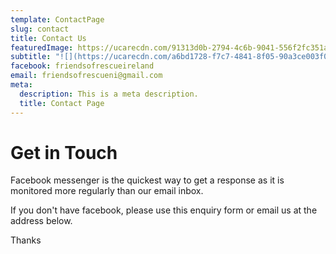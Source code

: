 ```yaml
---
template: ContactPage
slug: contact
title: Contact Us
featuredImage: https://ucarecdn.com/91313d0b-2794-4c6b-9041-556f2fc351af/-/crop/945x490/0,116/-/preview/-/enhance/100/
subtitle: "![](https://ucarecdn.com/a6bd1728-f7c7-4841-8f05-90a3ce003f02/)"
facebook: friendsofrescueireland
email: friendsofrescueni@gmail.com
meta:
  description: This is a meta description.
  title: Contact Page
---
```

# Get in Touch

Facebook messenger is the quickest way to get a response as it is monitored more regularly than our email inbox.

If you don't have facebook, please use this enquiry form or email us at the address below.

Thanks